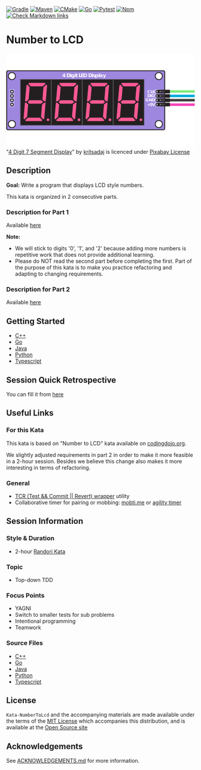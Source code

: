 [![Gradle](https://github.com/murex/Kata-NumberToLcd/actions/workflows/gradle.yml/badge.svg)](https://github.com/murex/Kata-NumberToLcd/actions/workflows/gradle.yml)
[![Maven](https://github.com/murex/Kata-NumberToLcd/actions/workflows/maven.yml/badge.svg)](https://github.com/murex/Kata-NumberToLcd/actions/workflows/maven.yml)
[![CMake](https://github.com/murex/Kata-NumberToLcd/actions/workflows/cmake.yml/badge.svg)](https://github.com/murex/Kata-NumberToLcd/actions/workflows/cmake.yml)
[![Go](https://github.com/murex/Kata-NumberToLcd/actions/workflows/go.yml/badge.svg)](https://github.com/murex/Kata-NumberToLcd/actions/workflows/go.yml)
[![Pytest](https://github.com/murex/Kata-NumberToLcd/actions/workflows/pytest.yml/badge.svg)](https://github.com/murex/Kata-NumberToLcd/actions/workflows/pytest.yml)
[![Npm](https://github.com/murex/Kata-NumberToLcd/actions/workflows/npm.yml/badge.svg)](https://github.com/murex/Kata-NumberToLcd/actions/workflows/npm.yml)
[![Check Markdown links](https://github.com/murex/Kata-NumberToLcd/actions/workflows/markdown-link-check.yml/badge.svg)](https://github.com/murex/Kata-NumberToLcd/actions/workflows/markdown-link-check.yml)

# Number to LCD

![Kata Image](images/DigitLedDisplay.png) <br>
"[4 Digit 7 Segment Display](https://pixabay.com/fr/illustrations/tm1637-4-chiffres-7-segment-4517661/)" by [kritsadaj](https://pixabay.com/fr/users/kritsadaj-1432068/) is licenced under [Pixabay License](https://pixabay.com/fr/service/license/)

## Description

__Goal:__
Write a program that displays LCD style numbers.

This kata is organized in 2 consecutive parts.

### Description for Part 1

Available [here](InstructionsPart1.md)

__Note:__

* We will stick to digits '0', '1', and '2' because adding more numbers
  is repetitive work that does not provide additional learning.
* Please do NOT read the second part before completing the first.
  Part of the purpose of this kata is to make you practice refactoring
  and adapting to changing requirements.


### Description for Part 2

Available [here](InstructionsPart2.md)

## Getting Started

- [C++](cpp/GETTING_STARTED.md)
- [Go](go/GETTING_STARTED.md)
- [Java](java/GETTING_STARTED.md)
- [Python](python/GETTING_STARTED.md)
- [Typescript](typescript/GETTING_STARTED.md)

## Session Quick Retrospective

You can fill it from [here](QuickRetrospective.md)

## Useful Links

### For this Kata

This kata is based on "Number to LCD" kata available on [codingdojo.org](http://codingdojo.org/kata/NumberToLCD/).

We slightly adjusted requirements in part 2 in order to make it more feasible in a 2-hour session. Besides we believe this change also makes it more interesting in terms of refactoring.

### General

- [TCR (Test && Commit || Revert) wrapper](tcr/TCR.md) utility
- Collaborative timer for pairing or mobbing:
  [mobti.me](https://mobti.me/)
  or [agility timer](https://agility.jahed.dev/)

## Session Information

### Style & Duration

- 2-hour [Randori Kata](doc/RandoriKata.md)

### Topic

- Top-down TDD

### Focus Points

- YAGNI
- Switch to smaller tests for sub problems
- Intentional programming
- Teamwork

### Source Files

- [C++](cpp)
- [Go](go)
- [Java](java)
- [Python](python)
- [Typescript](typescript)

## License

`Kata-NumberToLcd` and the accompanying materials are made available
under the terms of the [MIT License](LICENSE.md) which accompanies this
distribution, and is available at the [Open Source site](https://opensource.org/licenses/MIT)

## Acknowledgements

See [ACKNOWLEDGEMENTS.md](ACKNOWLEDGEMENTS.md) for more information.
